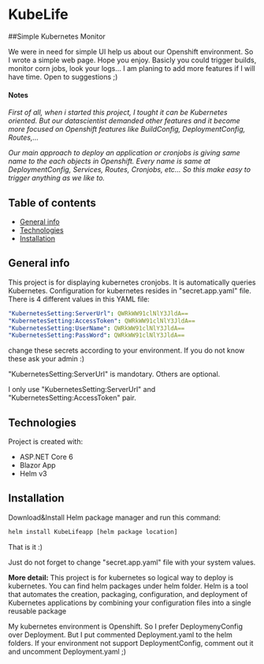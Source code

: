 # KubeLife

##Simple Kubernetes Monitor

We were in need for simple UI help us about our Openshift environment. So I wrote a simple web page. Hope you enjoy.
Basicly you could trigger builds, monitor corn jobs, look your logs...
I am planing to add more features if I will have time. Open to suggestions ;)

#### Notes

*First of all, when i started this project, I tought it can be Kubernetes oriented. But our datascientist demanded other features and it become more focused on Openshift features like BuildConfig, DeploymentConfig, Routes,...*

*Our main approach to deploy an application or cronjobs is giving same name to the each objects in Openshift. Every name is same at DeploymentConfig, Services, Routes, Cronjobs, etc... So this make easy to trigger anything as we like to.*

## Table of contents

- [General info](#general-info)
- [Technologies](#technologies)
- [Installation](#Installation)

## General info

This project is for displaying kubernetes cronjobs.
It is automatically queries Kubernetes. Configuration for kubernetes resides in "secret.app.yaml" file. There is 4 different values in this YAML file:

```yaml
"KubernetesSetting:ServerUrl": QWRkWW91clNlY3JldA==
"KubernetesSetting:AccessToken": QWRkWW91clNlY3JldA==
"KubernetesSetting:UserName": QWRkWW91clNlY3JldA==
"KubernetesSetting:PassWord": QWRkWW91clNlY3JldA==
```

change these secrets according to your environment. If you do not know these ask your admin :)

"KubernetesSetting:ServerUrl" is mandotary. Others are optional.

I only use "KubernetesSetting:ServerUrl" and "KubernetesSetting:AccessToken" pair.

## Technologies

Project is created with:

- ASP.NET Core 6
- Blazor App
- Helm v3

## Installation

Download&Install Helm package manager and run this command:

```bash
helm install KubeLifeapp [helm package location]
```

That is it :)

Just do not forget to change "secret.app.yaml" file with your system values.

**More detail:**
This project is for kubernetes so logical way to deploy is kubernetes. You can find helm packages under helm folder.
Helm is a tool that automates the creation, packaging, configuration, and deployment of Kubernetes applications by combining your configuration files into a single reusable package

My kubernetes environment is Openshift. So I prefer DeploymenyConfig over Deployment. But I put commented Deployment.yaml to the helm folders. If your environment not support DeploymentConfig, comment out it and uncomment Deployment.yaml ;)
